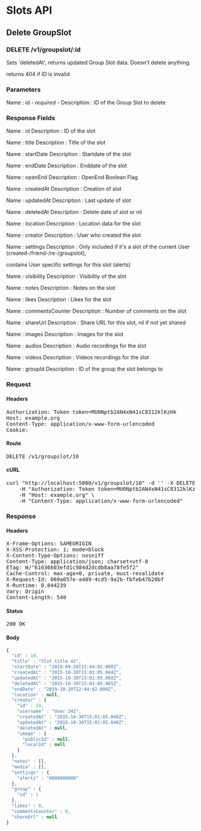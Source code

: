 # Slots API

## Delete GroupSlot

### DELETE /v1/groupslot/:id

Sets &#39;deletedAt&#39;, returns updated Group Slot data. Doesn&#39;t delete anything.

returns 404 if ID is invalid

### Parameters

Name : id *- required -*
Description : ID of the Group Slot to delete


### Response Fields

Name : id
Description : ID of the slot

Name : title
Description : Title of the slot

Name : startDate
Description : Startdate of the slot

Name : endDate
Description : Enddate of the slot

Name : openEnd
Description : OpenEnd Boolean Flag

Name : createdAt
Description : Creation of slot

Name : updatedAt
Description : Last update of slot

Name : deletedAt
Description : Delete date of slot or nil

Name : location
Description : Location data for the slot

Name : creator
Description : User who created the slot

Name : settings
Description : Only included if it&#39;s a slot of the current User (created-/friend-/re-/groupslot),

contains User specific settings for this slot (alerts)

Name : visibility
Description : Visibiltiy of the slot

Name : notes
Description : Notes on the slot

Name : likes
Description : Likes for the slot

Name : commentsCounter
Description : Number of comments on the slot

Name : shareUrl
Description : Share URL for this slot, nil if not yet shared

Name : images
Description : Images for the slot

Name : audios
Description : Audio recordings for the slot

Name : videos
Description : Videos recordings for the slot

Name : groupId
Description : ID of the group the slot belongs to

### Request

#### Headers

<pre>Authorization: Token token=MU0Nptb2AN4xN41sC8312klKzHk
Host: example.org
Content-Type: application/x-www-form-urlencoded
Cookie: </pre>

#### Route

<pre>DELETE /v1/groupslot/10</pre>

#### cURL

<pre class="request">curl &quot;http://localhost:5000/v1/groupslot/10&quot; -d &#39;&#39; -X DELETE \
	-H &quot;Authorization: Token token=MU0Nptb2AN4xN41sC8312klKzHk&quot; \
	-H &quot;Host: example.org&quot; \
	-H &quot;Content-Type: application/x-www-form-urlencoded&quot;</pre>

### Response

#### Headers

<pre>X-Frame-Options: SAMEORIGIN
X-XSS-Protection: 1; mode=block
X-Content-Type-Options: nosniff
Content-Type: application/json; charset=utf-8
ETag: W/&quot;61636603efd1c984d2dcdb8aa78fe5f2&quot;
Cache-Control: max-age=0, private, must-revalidate
X-Request-Id: 069a057e-a489-4cd5-9a2b-fbfeb47b20bf
X-Runtime: 0.044239
Vary: Origin
Content-Length: 540</pre>

#### Status

<pre>200 OK</pre>

#### Body

```javascript
{
  "id" : 10,
  "title" : "Slot title 42",
  "startDate" : "2019-09-20T22:44:02.000Z",
  "createdAt" : "2015-10-30T15:01:05.044Z",
  "updatedAt" : "2015-10-30T15:01:05.068Z",
  "deletedAt" : "2015-10-30T15:01:05.065Z",
  "endDate" : "2019-10-20T22:44:02.000Z",
  "location" : null,
  "creator" : {
    "id" : 24,
    "username" : "User 242",
    "createdAt" : "2015-10-30T15:01:05.040Z",
    "updatedAt" : "2015-10-30T15:01:05.040Z",
    "deletedAt" : null,
    "image" : {
      "publicId" : null,
      "localId" : null
    }
  },
  "notes" : [],
  "media" : [],
  "settings" : {
    "alerts" : "0000000000"
  },
  "group" : {
    "id" : 1
  },
  "likes" : 0,
  "commentsCounter" : 0,
  "shareUrl" : null
}
```
